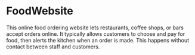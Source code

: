 # FoodWebsite
This online food ordering website lets restaurants, coffee shops, or bars accept orders online. It typically allows customers to choose and pay for food, then alerts the kitchen when an order is made. This happens without contact between staff and customers.

